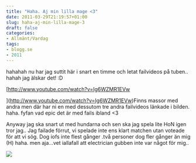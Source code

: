 ```yaml
---
title: "Haha. Aj min lilla mage <3"
date: 2011-03-29T21:19:57+01:00
slug: haha-aj-min-lilla-mage-3
draft: false
categories:
- Allmänt/Vardag
tags:
- blogg.se
- 2011
---
```

hahahah nu har jag suttit här i snart en timme och letat failvideos på tuben.. hahah jag älskar det! :D  
  
[http://www.youtube.com/watch?v=Ig6WZMR1EVw  
  
](http://www.youtube.com/watch?v=Ig6WZMR1EVw)Finns massor med andra men där har ni en med dessutom tre andra failvideos länkade i bilden. haha. fyfan vad epic det är med fails ibland <3  
  
Anyway jag ska snart ut med hundarna och sen ska jag spela lite HoN igen tror jag.. Jag failade förrut, vi spelade inte ens klart matchen utan voteade för att vi sög. Dog iofs inte flest gånger .två personer dog fler gånger än mig (H) haha. men aja...vet iallafall att electrician gubben inte var något för mig..  
  
![](/assets/images/blogg.se/fail2_140254050.jpg)